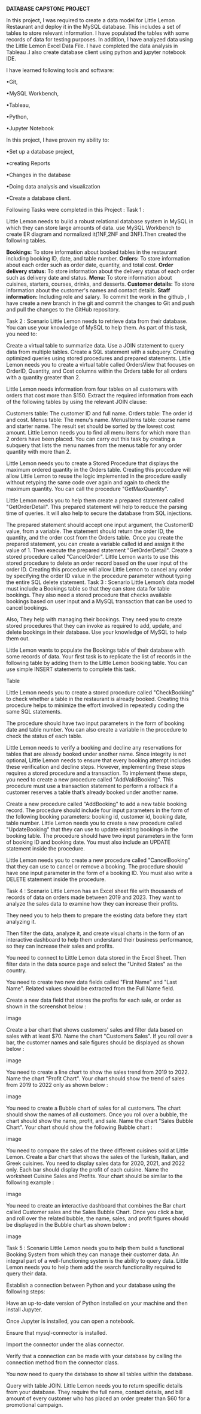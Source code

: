 **DATABASE CAPSTONE PROJECT**

In this project, I was required to create a data model for Little Lemon Restaurant and deploy it in the MySQL database. This includes a set of tables to store relevant information. I have populated the tables with some records of data for testing purposes. In addition, I have analyzed data using the Little Lemon Excel Data File.  I have completed the data analysis in Tableau .I also create database client using python and jupyter notebook IDE.

I have learned  following tools and software:

•Git,

•MySQL Workbench,

•Tableau,

•Python,

•Jupyter Notebook


In this project, I have proven my ability to:

•Set up a database project,

•creating Reports

•Changes in the database

•Doing data analysis and visualization

•Create a database client.


Following Tasks were completed in this Project :
Task 1 :

Little Lemon needs to build a robust relational database system in MySQL in which they can store large amounts of data. use MySQL Workbench to create ER diagram and normalized it(1NF,2NF and 3NF).Then created the following tables. 


**Bookings:** To store information about booked tables in the restaurant including booking ID, date, and table number.
**Orders:** To store information about each order such as order date, quantity, and total cost.
**Order delivery status:** To store information about the delivery status of each order such as delivery date and status.
**Menu:** To store information about cuisines, starters, courses, drinks, and desserts.
**Customer details:** To store information about the customer's names and contact details.
**Staff information:** Including role and salary.
To commit the work in the github , I have create a new branch in the git  and commit the changes to Git and push and pull the changes to the GitHub repository.

Task 2 :
Scenario
Little Lemon needs to retrieve data from their database. You can use your knowledge of MySQL to help them. As part of this task, you need to:

Create a virtual table to summarize data.
Use a JOIN statement to query data from multiple tables.
Create a SQL statement with a subquery.
Creating optimized queries using stored procedures and prepared statements.
Little Lemon needs you to create a virtual table called OrdersView that focuses on OrderID, Quantity, and Cost columns within the Orders table for all orders with a quantity greater than 2.

Little Lemon needs information from four tables on all customers with orders that cost more than $150. Extract the required information from each of the following tables by using the relevant JOIN clause:

Customers table: The customer ID and full name.
Orders table: The order id and cost.
Menus table: The menu's name.
MenusItems table: course name and starter name.
The result set should be sorted by the lowest cost amount.
Little Lemon needs you to find all menu items for which more than 2 orders have been placed. You can carry out this task by creating a subquery that lists the menu names from the menus table for any order quantity with more than 2.

Little Lemon needs you to create a Stored Procedure that displays the maximum ordered quantity in the Orders table. Creating this procedure will allow Little Lemon to reuse the logic implemented in the procedure easily without retyping the same code over again and again to check the maximum quantity. You can call the procedure "GetMaxQuantity".

Little Lemon needs you to help them create a prepared statement called "GetOrderDetail". This prepared statement will help to reduce the parsing time of queries. It will also help to secure the database from SQL injections.

The prepared statement should accept one input argument, the CustomerID value, from a variable.
The statement should return the order ID, the quantity, and the order cost from the Orders table. 
Once you create the prepared statement, you can create a variable called id and assign it the value of 1.
Then execute the prepared statement "GetOrderDetail".
Create a stored procedure called "CancelOrder". Little Lemon wants to use this stored procedure to delete an order record based on the user input of the order ID. Creating this procedure will allow Little Lemon to cancel any order by specifying the order ID value in the procedure parameter without typing the entire SQL delete statement.
Task 3 :
Scenario
Little Lemon’s data model must include a Bookings table so that they can store data for table bookings. They also need a stored procedure that checks available bookings based on user input and a MySQL transaction that can be used to cancel bookings.

Also, They help with managing their bookings. They need you to create stored procedures that they can invoke as required to add, update, and delete bookings in their database. Use your knowledge of MySQL to help them out.

Little Lemon wants to populate the Bookings table of their database with some records of data. Your first task is to replicate the list of records in the following table by adding them to the Little Lemon booking table. You can use simple INSERT statements to complete this task.

Table

Little Lemon needs you to create a stored procedure called "CheckBooking" to check whether a table in the restaurant is already booked. Creating this procedure helps to minimize the effort involved in repeatedly coding the same SQL statements.

The procedure should have two input parameters in the form of booking date and table number. You can also create a variable in the procedure to check the status of each table.

Little Lemon needs to verify a booking and decline any reservations for tables that are already booked under another name. Since integrity is not optional, Little Lemon needs to ensure that every booking attempt includes these verification and decline steps. However, implementing these steps requires a stored procedure and a transaction.
To implement these steps, you need to create a new procedure called "AddValidBooking". This procedure must use a transaction statement to perform a rollback if a customer reserves a table that’s already booked under another name.

Create a new procedure called "AddBooking" to add a new table booking record. The procedure should include four input parameters in the form of the following booking parameters:
booking id,
customer id,
booking date,
table number.
Little Lemon needs you to create a new procedure called "UpdateBooking" that they can use to update existing bookings in the booking table. The procedure should have two input parameters in the form of booking ID and booking date. You must also include an UPDATE statement inside the procedure.

Little Lemon needs you to create a new procedure called "CancelBooking" that they can use to cancel or remove a booking. The procedure should have one input parameter in the form of a booking ID. You must also write a DELETE statement inside the procedure.

Task 4 :
Scenario
Little Lemon has an Excel sheet file with thousands of records of data on orders made between 2019 and 2023. They want to analyze the sales data to examine how they can increase their profits.

They need you to help them to prepare the existing data before they start analyzing it.

Then filter the data, analyze it, and create visual charts in the form of an interactive dashboard to help them understand their business performance, so they can increase their sales and profits.

You need to connect to Little Lemon data stored in the Excel Sheet. Then filter data in the data source page and select the "United States" as the country.

You need to create two new data fields called "First Name" and "Last Name". Related values should be extracted from the Full Name field.

Create a new data field that stores the profits for each sale, or order as shown in the screenshot below :

image

Create a bar chart that shows customers' sales and filter data based on sales with at least $70. Name the chart "Customers Sales". If you roll over a bar, the customer names and sale figures should be displayed as shown below :

image

You need to create a line chart to show the sales trend from 2019 to 2022. Name the chart "Profit Chart". Your chart should show the trend of sales from 2019 to 2022 only as shown below :

image

You need to create a Bubble chart of sales for all customers. The chart should show the names of all customers. Once you roll over a bubble, the chart should show the name, profit, and sale. Name the chart "Sales Bubble Chart". Your chart should show the following Bubble chart :

image

You need to compare the sales of the three different cuisines sold at Little Lemon. Create a Bar chart that shows the sales of the Turkish, Italian, and Greek cuisines. You need to display sales data for 2020, 2021, and 2022 only. Each bar should display the profit of each cuisine. Name the worksheet Cuisine Sales and Profits. Your chart should be similar to the following example :

image

You need to create an interactive dashboard that combines the Bar chart called Customer sales and the Sales Bubble Chart. Once you click a bar, and roll over the related bubble, the name, sales, and profit figures should be displayed in the Bubble chart as shown below :

image

Task 5 :
Scenario
Little Lemon needs you to help them build a functional Booking System from which they can manage their customer data. An integral part of a well-functioning system is the ability to query data. Little Lemon needs you to help them add the search functionality required to query their data.

Establish a connection between Python and your database using the following steps:

Have an up-to-date version of Python installed on your machine and then install Jupyter.

Once Jupyter is installed, you can open a notebook.

Ensure that mysql-connector is installed.

Import the connector under the alias connector.

Verify that a connection can be made with your database by calling the connection method from the connector class.

You now need to query the database to show all tables within the database.

Query with table JOIN. Little Lemon needs you to return specific details from your database. They require the full name, contact details, and bill amount of every customer who has placed an order greater than $60 for a promotional campaign.
